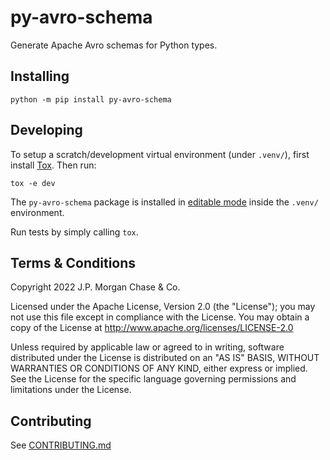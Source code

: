 # py-avro-schema

Generate Apache Avro schemas for Python types.

## Installing

```shell
python -m pip install py-avro-schema
```

## Developing

To setup a scratch/development virtual environment (under `.venv/`), first install [Tox](https://pypi.org/project/tox/).
Then run:

```shell
tox -e dev
```

The `py-avro-schema` package is installed in
[editable mode](https://pip.pypa.io/en/stable/cli/pip_install/#editable-installs) inside the `.venv/` environment.

Run tests by simply calling `tox`.


## Terms & Conditions

Copyright 2022 J.P. Morgan Chase & Co.

Licensed under the Apache License, Version 2.0 (the "License"); you may not use this file except in compliance with
the License. You may obtain a copy of the License at http://www.apache.org/licenses/LICENSE-2.0

Unless required by applicable law or agreed to in writing, software distributed under the License is distributed on an
"AS IS" BASIS, WITHOUT WARRANTIES OR CONDITIONS OF ANY KIND, either express or implied. See the License for the
specific language governing permissions and limitations under the License.


## Contributing

See [CONTRIBUTING.md](CONTRIBUTING.md)
